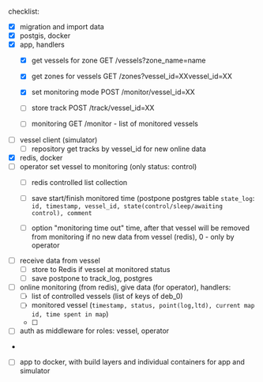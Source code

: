 checklist:
- [x] migration and import data
- [x] postgis, docker
- [x] app, handlers
  - [x] get vessels for zone GET /vessels?zone_name=name
  - [x] get zones for vessels GET /zones?vessel_id=XXvessel_id=XX
  - [x] set monitoring mode POST /monitor/vessel_id=XX
  - [ ] store track POST /track/vessel_id=XX
  - [ ] monitoring GET /monitor - list of monitored vessels  

    [//]: # (  - [ ] track log GET /track )
- [ ] vessel client (simulator)
   - [ ] repository get tracks by vessel_id for new online data
- [x] redis, docker
- [ ] operator set vessel to monitoring (only status: control)
    - [ ] redis controlled list collection

       [//]: # (  - [ ] option: "allow set automatically from vessel")
  - [ ] save start/finish monitored time (postpone postgres table `state_log`:  
        `id, timestamp, vessel_id, state(control/sleep/awaiting control), comment`
  - [ ] option "monitoring time out" time, after that vessel will be removed
        from monitoring if no new data from vessel (redis), 0 - only by operator
- [ ] receive data from vessel 
     - [ ] store to Redis if vessel at monitored status 
     - [ ] save postpone to track_log, postgres
- [ ] online monitoring (from redis), give data (for operator), handlers:
  - [ ] list of controlled vessels (list of keys of deb_0)
  - [ ] monitored vessel (`timestamp, status, point(log,ltd), current map id, time spent in map`)
  - [ ] 
- [ ] auth as middleware for roles: vessel, operator
- 
- [ ] app to docker, with build layers and individual containers for app and simulator
